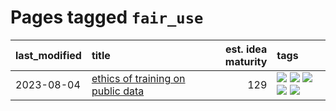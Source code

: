 # Pages tagged `fair_use`

|last_modified|title|est. idea maturity|tags
|:---|:---|---:|:---|
|2023-08-04|[ethics of training on public data](../ethics_of_public_data.md)|129|[![](https://img.shields.io/badge/tag-ai_ethics-467a7)](../tags/ai_ethics.md) [![](https://img.shields.io/badge/tag-ethics-bbc42)](../tags/ethics.md) [![](https://img.shields.io/badge/tag-fair_use-ca4f5a)](../tags/fair_use.md) [![](https://img.shields.io/badge/tag-philosophy-76bb24)](../tags/philosophy.md) [![](https://img.shields.io/badge/tag-remix_culture-274569)](../tags/remix_culture.md)|